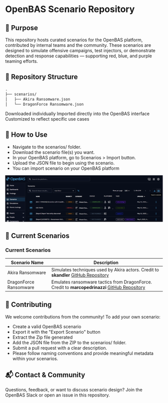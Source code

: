 # OpenBAS Scenario Repository
## 🎯 Purpose

This repository hosts curated scenarios for the OpenBAS platform, contributed by internal teams and the community. These scenarios are designed to simulate offensive campaigns, test injectors, or demonstrate detection and response capabilities — supporting red, blue, and purple teaming efforts.

## 📁 Repository Structure

```All scenario files are located directly in the scenarios/ folder and are ready for import into OpenBAS.
.
├── scenarios/
│   ├── Akira Ransomware.json
│   └── DragonForce Ransomware.json
```
Downloaded individually
Imported directly into the OpenBAS interface
Customized to reflect specific use cases
## 🚀 How to Use

  - Navigate to the scenarios/ folder.
  - Download the scenario file(s) you want.
  - In your OpenBAS platform, go to Scenarios > Import button.
  - Upload the JSON file to begin using the scenario.
  - You can import scenario on your OpenBAS platform
    
![scenario-import](./scenarios/assets/scenario-import.png)
## 🧪 Current Scenarios
### Current Scenarios
| Scenario Name           | Description                                         |
|-------------------------|-----------------------------------------------------|
| Akira Ransomware        | Simulates techniques used by Akira actors. Credit to **skandler** [GitHub Repository](https://github.com/skandler/simulate-akira) |
| DragonForce Ransomware  | Emulates ransomware tactics from DragonForce. Credit to **marcopedrinazzi** [GitHub Repository](https://github.com/marcopedrinazzi/simulate-dragonforce-ransomware) |

## 🤝 Contributing

We welcome contributions from the community!
To add your own scenario:
  - Create a valid OpenBAS scenario
  - Export it with the "Export Scenario" button
  - Extract the Zip file generated
  - Add the JSON file from the ZIP to the scenarios/ folder.
  - Submit a pull request with a clear description.
  - Please follow naming conventions and provide meaningful metadata within your scenarios.

## 📬 Contact & Community
Questions, feedback, or want to discuss scenario design?
Join the OpenBAS Slack or open an issue in this repository.
